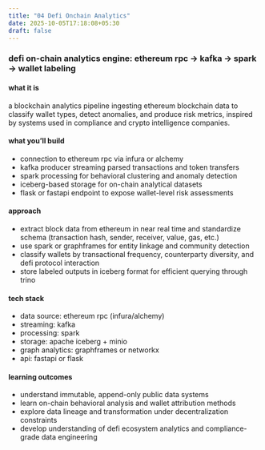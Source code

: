 ```yaml
---
title: "04 Defi Onchain Analytics"
date: 2025-10-05T17:18:08+05:30
draft: false
---
```


### defi on-chain analytics engine: ethereum rpc → kafka → spark → wallet labeling

#### what it is

a blockchain analytics pipeline ingesting ethereum blockchain data to classify wallet types, detect anomalies, and produce risk metrics, inspired by systems used in compliance and crypto intelligence companies.

#### what you’ll build

- connection to ethereum rpc via infura or alchemy
- kafka producer streaming parsed transactions and token transfers
- spark processing for behavioral clustering and anomaly detection
- iceberg-based storage for on-chain analytical datasets
- flask or fastapi endpoint to expose wallet-level risk assessments

#### approach

- extract block data from ethereum in near real time and standardize schema (transaction hash, sender, receiver, value, gas, etc.)
- use spark or graphframes for entity linkage and community detection
- classify wallets by transactional frequency, counterparty diversity, and defi protocol interaction
- store labeled outputs in iceberg format for efficient querying through trino

#### tech stack

- data source: ethereum rpc (infura/alchemy)
- streaming: kafka
- processing: spark
- storage: apache iceberg + minio
- graph analytics: graphframes or networkx
- api: fastapi or flask

#### learning outcomes

- understand immutable, append-only public data systems
- learn on-chain behavioral analysis and wallet attribution methods
- explore data lineage and transformation under decentralization constraints
- develop understanding of defi ecosystem analytics and compliance-grade data engineering
